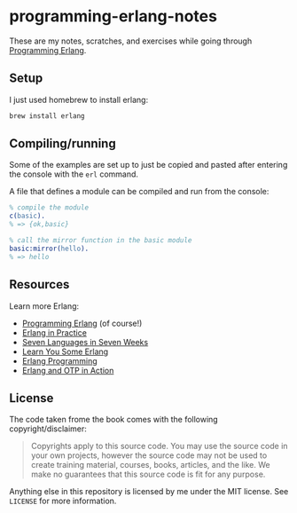 # programming-erlang-notes

These are my notes, scratches, and exercises while going through [Programming Erlang](http://pragprog.com/book/jaerlang/programming-erlang).

## Setup

I just used homebrew to install erlang:

```bash
brew install erlang
```

## Compiling/running

Some of the examples are set up to just be copied and pasted after entering the console with the `erl` command.

A file that defines a module can be compiled and run from the console:

```erlang
% compile the module
c(basic).
% => {ok,basic}

% call the mirror function in the basic module
basic:mirror(hello).
% => hello
```

## Resources

Learn more Erlang:

- [Programming Erlang](http://pragprog.com/book/jaerlang/programming-erlang) (of course!)
- [Erlang in Practice](http://pragprog.com/screencasts/v-kserl/erlang-in-practice)
- [Seven Languages in Seven Weeks](http://pragprog.com/book/btlang/seven-languages-in-seven-weeks)
- [Learn You Some Erlang](http://learnyousomeerlang.com/)
- [Erlang Programming](http://shop.oreilly.com/product/9780596518189.do)
- [Erlang and OTP in Action](http://manning.com/logan/)

## License

The code taken frome the book comes with the following copyright/disclaimer:

> Copyrights apply to this source code. You may use the source code in your own projects, however the source code may not be used to create training material, courses, books, articles, and the like. We make no guarantees that this source code is fit for any purpose.

Anything else in this repository is licensed by me under the MIT license. See `LICENSE` for more information.
